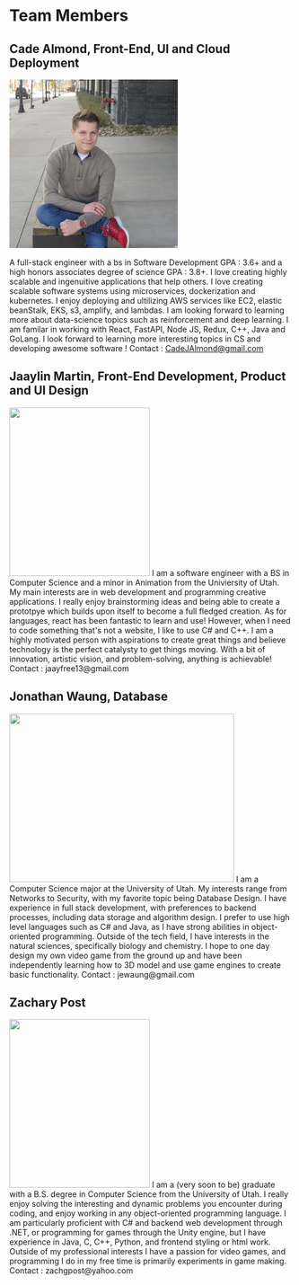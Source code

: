 # Team Members
## Cade Almond, Front-End, UI and Cloud Deployment
<img height="300" width="300" src="https://github.com/CadeJAlmond/CadeJAlmond.github.io/blob/main/IMG_4587%20(1).JPG?raw=true"/>

A full-stack engineer with a bs in Software Development GPA : 3.6+ and a high honors associates degree of 
science GPA : 3.8+. I love creating highly scalable and ingenuitive applications that help others. I love creating
scalable software systems using microservices, dockerization and kubernetes. I enjoy deploying and ultilizing AWS 
services like EC2, elastic beanStalk, EKS, s3, amplify, and lambdas. I am looking forward to learning more about
data-science topics such as reinforcement and deep learning. I am familar in working with React, FastAPI, Node JS,
Redux, C++, Java and GoLang. I look forward to learning more interesting topics in CS and developing awesome 
software !
Contact : CadeJAlmond@gmail.com

## Jaaylin Martin, Front-End Development, Product and UI Design 
<img height="300" width="250" src="https://cdn.discordapp.com/attachments/1152272739428728913/1231013227438149753/Me.JPG?ex=66356968&is=6622f468&hm=1dc7b8f9428610457cfdcd26159588b94bd4492a2436117494baaa2a257a8133&"/>
I am a software engineer with a BS in Computer Science and a minor in Animation from the Univiersity of Utah. 
My main interests are in web development and programming creative applications. I really enjoy brainstorming 
ideas and being able to create a prototpye which builds upon itself to become a full fledged creation. As for 
languages, react has been fantastic to learn and use! However, when I need to code something that's not a website,
I like to use C# and C++. I am a highly motivated person with aspirations to create great things and believe 
technology is the perfect catalysty to get things moving. With a bit of innovation, artistic vision, and 
problem-solving, anything is achievable!
Contact :  jaayfree13@gmail.com

## Jonathan Waung, Database

<img height="300" width="400" src="https://cdn.discordapp.com/attachments/1152272739428728913/1231013035041230868/IMG_4786.jpg?ex=662445ba&is=6622f43a&hm=2792888e0db74e6678fe7f58b9550450545399aa3fd21237ea481f31bb076b29&"/>
I am a Computer Science major at the University of Utah. My interests range from Networks to Security, with my 
favorite topic being Database Design. I have experience in full stack development, with preferences to backend processes, 
including data storage and algorithm design. I prefer to use high level languages such as C# and Java, as I have strong 
abilities in object-oriented programming. Outside of the tech field, I have interests in the natural sciences, specifically 
biology and chemistry. I hope to one day design my own video game from the ground up and have been independently learning 
how to 3D model and use game engines to create basic functionality.
Contact : jewaung@gmail.com

## Zachary Post

<img height="300" width="250" src="https://cdn.discordapp.com/attachments/1152272739428728913/1231051155292033115/image.png?ex=66358cbb&is=662317bb&hm=793551395054c6abbc0bea2eedbed016db4537077b2c44cbebfb214f25c95492&"/>
I am a (very soon to be) graduate with a B.S. degree in Computer Science from the University of Utah. I really enjoy solving
the interesting and dynamic problems you encounter during coding, and enjoy working in any object-oriented programming language. 
I am particularly proficient with C# and backend web development through .NET, or programming for games through the Unity engine, 
but I have experience in Java, C, C++, Python, and frontend styling or html work. Outside of my professional interests I have a 
passion for video games, and programming I do in my free time is primarily experiments in game making.
Contact : zachgpost@yahoo.com
